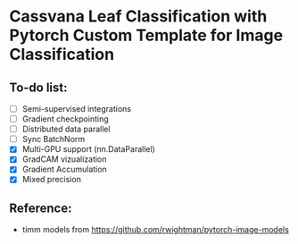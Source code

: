 # Cassvana Leaf Classification with Pytorch Custom Template for Image Classification

## To-do list:
- [ ] Semi-supervised integrations
- [ ] Gradient checkpointing
- [ ] Distributed data parallel
- [ ] Sync BatchNorm
- [x] Multi-GPU support (nn.DataParallel)
- [x] GradCAM vizualization
- [x] Gradient Accumulation
- [x] Mixed precision

## Reference:
- timm models from https://github.com/rwightman/pytorch-image-models
